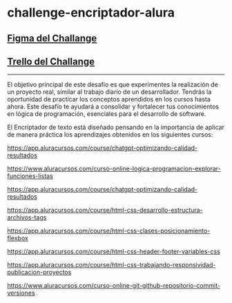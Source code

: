 # challenge-encriptador-alura


## [Figma del Challange](https://www.figma.com/design/j5P225zLIDNPg2dW6bAWGn/Alura-Challenge---Desaf%C3%ADo-1---L%C3%B3gica-(Copy)?node-id=0-1&t=8kksAh0adfBmXIVC-0)

## [Trello del Challange](https://trello.com/b/aKO2eVrq/trello-challange)
---

El objetivo principal de este desafío es que experimentes la realización de un proyecto real, similar al trabajo diario de un desarrollador. Tendrás la oportunidad de practicar los conceptos aprendidos en los cursos hasta ahora. Este desafío te ayudará a consolidar y fortalecer tus conocimientos en lógica de programación, esenciales para el desarrollo de software.

El Encriptador de texto está diseñado pensando en la importancia de aplicar de manera práctica los aprendizajes obtenidos en los siguientes cursos:

https://app.aluracursos.com/course/chatgpt-optimizando-calidad-resultados

https://www.aluracursos.com/curso-online-logica-programacion-explorar-funciones-listas

https://app.aluracursos.com/course/chatgpt-optimizando-calidad-resultados

https://app.aluracursos.com/course/html-css-desarrollo-estructura-archivos-tags

https://app.aluracursos.com/course/html-css-clases-posicionamiento-flexbox

https://app.aluracursos.com/course/html-css-header-footer-variables-css

https://app.aluracursos.com/course/html-css-trabajando-responsividad-publicacion-proyectos

https://www.aluracursos.com/curso-online-git-github-repositorio-commit-versiones
